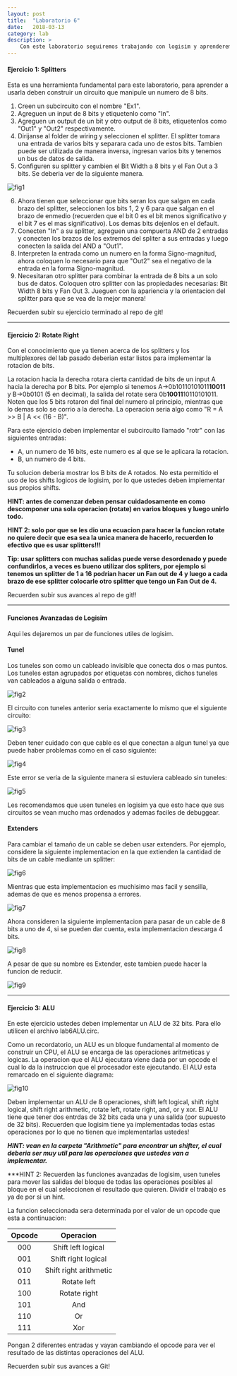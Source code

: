 ```yaml
---
layout: post
title:  "Laboratorio 6"
date:   2018-03-13
category: lab
description: >
    Con este laboratorio seguiremos trabajando con logisim y aprenderemos a utilizar funciones mas avanzadas.
---
```


#### Ejercicio 1: Splitters

Esta es una herramienta fundamental para este laboratorio, para aprender a usarla deben construir un circuito que manipule un numero de 8 bits.

1. Creen un subcircuito con el nombre "Ex1".
2. Agreguen un input de 8 bits y etiquetenlo como "In".
3. Agreguen un output de un bit y otro output de 8 bits, etiquetenlos como "Out1" y "Out2" respectivamente.
4. Dirijanse al folder de wiring y seleccionen el splitter. El splitter tomara una entrada de varios bits y separara cada uno de estos bits. Tambien puede ser utilizada de manera inversa, ingresan varios bits y tenemos un bus de datos de salida.
5. Configuren su splitter y cambien el Bit Width a 8 bits y el Fan Out a 3 bits. Se deberia ver de la siguiente manera.

![fig1](/assets/img/labs/splitter.gif)

6. Ahora tienen que seleccionar que bits seran los que salgan en cada brazo del splitter, seleccionen los bits 1, 2 y 6 para que salgan en el brazo de enmedio (recuerden que el bit 0 es el bit menos significativo y el bit 7 es el mas significativo). Los demas bits dejenlos en el default.
7. Conecten "In" a su splitter, agreguen una compuerta AND de 2 entradas y conecten los brazos de los extremos del spliter a sus entradas y luego conecten la salida del AND a "Out1".
8. Interpreten la entrada como un numero en la forma Signo-magnitud, ahora coloquen lo necesario para que "Out2" sea el negativo de la entrada en la forma Signo-magnitud.
9. Necesitaran otro splitter para combinar la entrada de 8 bits a un solo bus de datos. Coloquen otro splitter con las propiedades necesarias: Bit Width 8 bits y Fan Out 3. Jueguen con la apariencia y la orientacion del splitter para que se vea de la mejor manera!

Recuerden subir su ejercicio terminado al repo de git!

***

#### Ejercicio 2: Rotate Right

Con el conocimiento que ya tienen acerca de los splitters y los multiplexores del lab pasado deberian estar listos para implementar la rotacion de bits.

La rotacion hacia la derecha rotara cierta cantidad de bits de un input A hacia la derecha por B bits. Por ejemplo si tenemos A->0b10110101011**10011** y B->0b0101 (5 en decimal), la salida del rotate sera 0b**10011**10110101011. Noten que los 5 bits rotaron del final del numero al principio, mientras que lo demas solo se corrio a la derecha. La operacion seria algo como "R = A >> B | A << (16 - B)".

Para este ejercicio deben implementar el subcircuito llamado "rotr" con las siguientes entradas:
* A, un numero de 16 bits, este numero es al que se le aplicara la rotacion.
* B, un numero de 4 bits.

Tu solucion deberia mostrar los B bits de A rotados. No esta permitido el uso de los shifts logicos de logisim, por lo que ustedes deben implementar sus propios shifts.

**HINT: antes de comenzar deben pensar cuidadosamente en como descomponer una sola operacion (rotate) en varios bloques y luego unirlo todo.**

**HINT 2: solo por que se les dio una ecuacion para hacer la funcion rotate no quiere decir que esa sea la unica manera de hacerlo, recuerden lo efectivo que es usar splitters!!!**

**Tip: usar splitters con muchas salidas puede verse desordenado y puede confundirlos, a veces es bueno utilizar dos spliters, por ejemplo si tenemos un splitter de 1 a 16 podrian hacer un Fan out de 4 y luego a cada brazo de ese splitter colocarle otro splitter que tengo un Fan Out de 4.**

Recuerden subir sus avances al repo de git!!

***

#### Funciones Avanzadas de Logisim

Aqui les dejaremos un par de funciones utiles de logisim.

#### Tunel

Los tuneles son como un cableado invisible que conecta dos o mas puntos. Los tuneles estan agrupados por etiquetas con nombres, dichos tuneles van cableados a alguna salida o entrada.

![fig2](/assets/img/labs/tunnels1.png)

El circuito con tuneles anterior seria exactamente lo mismo que el siguiente circuito:

![fig3](/assets/img/labs/tunnels2.png)

Deben tener cuidado con que cable es el que conectan a algun tunel ya que puede haber problemas como en el caso siguiente:

![fig4](/assets/img/labs/tunnels3.png)

Este error se veria de la siguiente manera si estuviera cableado sin tuneles:

![fig5](/assets/img/labs/tunnels4.png)

Les recomendamos que usen tuneles en logisim ya que esto hace que sus circuitos se vean mucho mas ordenados y ademas faciles de debuggear.

#### Extenders

Para cambiar el tamaño de un cable se deben usar extenders. Por ejemplo, considere la siguiente implementacion en la que extienden la cantidad de bits de un cable mediante un splitter:

![fig6](/assets/img/labs/extend1.png)

Mientras que esta implementacion es muchisimo mas facil y sensilla, ademas de que es menos propensa a errores.

![fig7](/assets/img/labs/extend2.png)

Ahora consideren la siguiente implementacion para pasar de un cable de 8 bits a uno de 4, si se pueden dar cuenta, esta implementacion descarga 4 bits.

![fig8](/assets/img/labs/extend3.png)

A pesar de que su nombre es Extender, este tambien puede hacer la funcion de reducir.

![fig9](/assets/img/labs/extend4.png)

***

#### Ejercicio 3: ALU

En este ejercicio ustedes deben implementar un ALU de 32 bits. Para ello utilicen el archivo lab6ALU.circ.

Como un recordatorio, un ALU es un bloque fundamental al momento de construir un CPU, el ALU se encarga de las operaciones aritmeticas y logicas. La operacion que el ALU ejecutara viene dada por un opcode el cual lo da la instruccion que el procesador este ejecutando. El ALU esta remarcado en el siguiente diagrama:

![fig10](/assets/img/labs/alu.png)

Deben implementar un ALU de 8 operaciones, shift left logical, shift right logical, shift right arithmetic, rotate left, rotate right, and, or y xor. El ALU tiene que tener dos entrdas de 32 bits cada una y una salida (por supuesto de 32 bits). Recuerden que logisim tiene ya implementadas todas estas operaciones por lo que no tienen que implementarlas ustedes!

***HINT: vean en la carpeta "Arithmetic" para encontrar un shifter, el cual deberia ser muy util para las operaciones que ustedes van a implementar.***

***HINT 2: Recuerden las funciones avanzadas de logisim, usen tuneles para mover las salidas del bloque de todas las operaciones posibles al bloque en el cual seleccionen el resultado que quieren. Dividir el trabajo es ya de por si un hint. 

La funcion seleccionada sera determinada por el valor de un opcode que esta a continuacion:

|Opcode |       Operacion         |
|:-----:|:-----------------------:|
|  000  |   Shift left logical    |
|  001  |   Shift right logical   |
|  010  |  Shift right arithmetic |
|  011  |       Rotate left       |
|  100  |       Rotate right      |
|  101  |          And            |
|  110  |          Or             |
|  111  |          Xor            |

Pongan 2 diferentes entradas y vayan cambiando el opcode para ver el resultado de las distintas operaciones del ALU.

Recuerden subir sus avances a Git!
 


